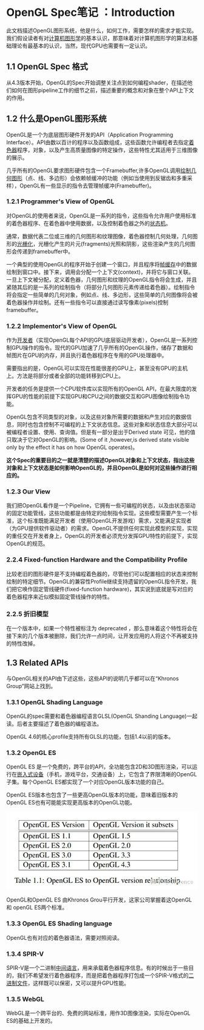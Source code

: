 # OpenGL Spec笔记 ：Introduction

此文档描述OpenGL图形系统，他是什么，如何工作，需要怎样的需求才能实现。我们假设读者有对[计算机图形学](https://zhida.zhihu.com/search?content_id=215744513&content_type=Article&match_order=1&q=计算机图形学&zhida_source=entity)的基本认识，那意味着对计算机图形学的算法和基础理论有最基本的认识，当然，现代GPU也需要有一定认识。



## 1.1 OpenGL Spec 格式

从4.3版本开始，OpenGL的Spec开始调整关注点到如何编程shader，在描述他们如何在图形pipeline工作的细节之前，描述重要的概念和对象在整个API上下文的作用。

## 1.2 什么是OpenGL图形系统

OpenGL是一个为底层图形硬件开发的API（Application Programming Interface）。API由数以百计的程序以及函数组成，这些函数允许编程者去指定[着色器](https://zhida.zhihu.com/search?content_id=215744513&content_type=Article&match_order=1&q=着色器&zhida_source=entity)程序，对象，以及产生高质量图像的特定操作，这些特性尤其适用于三维图像的展示。

几乎所有的OpenGL要求图形硬件包含一个Framebuffer,许多OpenGL调用[绘制几何图形](https://zhida.zhihu.com/search?content_id=215744513&content_type=Article&match_order=1&q=绘制几何图形&zhida_source=entity)（点、线、多边形）会依赖帧缓冲的功能（例如当使用到反锯齿和多重采样），OpenGL有一些显示的指令去管理帧缓冲(Framebuffer)。

### 1.2.1 Programmer's View of OpenGL

对OpenGL的使用者来说，OpenGL是一系列的指令，这些指令允许用户使用标准的着色器程序、在着色器中使用数据，以及控制着色器之外的[状态机](https://zhida.zhihu.com/search?content_id=215744513&content_type=Article&match_order=1&q=状态机&zhida_source=entity)。

通常，数据代表二位或三维的几何图形和纹理图像，着色器控制几何处理，几何图形的[光栅化](https://zhida.zhihu.com/search?content_id=215744513&content_type=Article&match_order=1&q=光栅化&zhida_source=entity)，光栅化产生的片元(fragments)光照和阴影，这些渲染产生的几何图形会传递到framebuffer中。

一个典型的使用OpenGL的程序开始于创建一个窗口，并且程序将[帧缓存](https://zhida.zhihu.com/search?content_id=215744513&content_type=Article&match_order=1&q=帧缓存&zhida_source=entity)中的数据绘制到窗口中。接下来，调用会分配一个上下文(context)，并将它与窗口关联。一旦上下文被分配，定义着色器，几何图形和纹理的OpenGL指令将会生成，并且紧随其后的是一系列的绘制指令（将部分几何图形元素传递给着色器）。绘制指令将会指定一些简单的几何对象，例如点、线、多边形，这些简单的几何图像将会被着色器操作并绘制。还有一些指令可以直接通过读写像素(pixels)控制framebuffer。

### 1.2.2 Implementor's View of OpenGL

作为[开发者](https://zhida.zhihu.com/search?content_id=215744513&content_type=Article&match_order=1&q=开发者&zhida_source=entity)（实现OpenGL每个API的GPU底层驱动开发者），OpenGL是一系列控制GPU操作的指令。现代的GPU加速了几乎所有的OpenGL操作，储存了数据和帧图片在GPU的内存，并且执行着色器程序在专用的GPU处理器中。

需要指出的是，OpenGL可以实现在性能很差的GPU上，甚至没有GPU的主机上。方法是将部分或者全部的功能转移到CPU上。

开发者的任务是提供一个CPU软件库以实现所有的OpenGL API，在最大限度的发挥GPU的性能的前提下实现GPU和CPU之间的数据交互和GPU图像绘制指令功能。

OpenGL包含不同类型的对象，以及这些对象所需要的数据和产生对应的数据信息，同时也包含控制不可编程的上下文状态信息。这些对象和状态信息大部分可以被编程者设置、使用、查询值。但是有一部分是出于Derived state 可见，他的值只取决于它对OpenGL的影响。(Some of it ,however,is derived state visible only by the effect it has on how OpenGL operates)。

**这个Spec的重要目的之一就是清楚的描述OpenGL对象和上下文状态，指出这些对象和上下文状态是如何影响OpenGL的，并且OpenGL是如何对这些操作进行相应的。**

### 1.2.3 Our View

我们把OpenGL看作是一个Pipeline，它拥有一些可编程的状态，以及由状态驱动的固定功能管线，这些功能都是由特定的绘制指令实现。这些模型需要产生一个标准，这个标准既能满足开发者（使用OpenGL开发游戏）需求，又能满足实现者（为GPU提供软件驱动者）的需求。OpenGL不提供任何实现此模型的实现，实现的重任交在开发者身上，OpenGL的开发者必须充分发挥GPU特性的前提下，实现OpenGL的规范。

### 2.2.4 Fixed-function Hardware and the Compatibility Profile

比较老旧的图形硬件是不支持编程着色器的，尽管他们可以配置相应的状态来控制绘制的特定细节。OpenGL的兼容性Profile继续支持遗留的OpenGL指令开发，我们把它唤作固定管线硬件(fixed-function hardware)，其实说到底就是写对应的着色器程序来近似模拟固定管线操作的特性。

### 2.2.5 折旧模型

在一个版本中，如果一个特性被标注为 deprecated ，那么意味着这个特性将会在接下来的几个版本被删除，我们允许一点时间，让开发应用的人将这个不再被支持的特性改掉。

## 1.3 Related APIs

与OpenGL相关的API由下述这些，这些API的说明几乎都可以在“Khronos Group”网站上找到。

### 1.3.1 OpenGL Shading Language

OpenGL的spec需要和着色器编程语言GLSL(OpenGL Shanding Language)一起读。后者主要描述了着色器的编程语法。

OpenGL 4.6的核心profile支持所有GLSL的功能，包括1.4以前的版本。

### 1.3.2 OpenGL ES

OpenGL ES 是一个免费的，跨平台的API，全功能包含2D和3D图形渲染，可以运行在[嵌入式设备](https://zhida.zhihu.com/search?content_id=215744513&content_type=Article&match_order=1&q=嵌入式设备&zhida_source=entity)（手机，游戏平台，交通设备）上，它包含了界限清晰的OpenGL子集。每个OpenGL ES都实现了一个对应OpenGL版本功能的自己。

OpenGL ES版本也包含了一些更高OpenGL版本的功能，意味着旧版本的OpenGL ES也有可能能实现更高版本的OpenGL功能。

![img](./assets/v2-1d4d2530a590f710dd012ec9428b7abb_1440w.jpg)

OpenGL和OpenGL ES 由Khronos Grou平行开发，这家公司掌握着这OpenGL 和 openGL ES两个标准。

### 1.3.3 OpenGL ES Shading language

OpenGL也有对应的着色器语法，需要对照阅读。

### 1.3.4 SPIR-V

SPIR-V是一个二进制[中间语言](https://zhida.zhihu.com/search?content_id=215744513&content_type=Article&match_order=1&q=中间语言&zhida_source=entity)，用来承载着色器程序信息。有的时候出于一些目的，我们不希望发行着色器程序，而是把着色器程序打包成一个SPIR-V格式的[二进制文件](https://zhida.zhihu.com/search?content_id=215744513&content_type=Article&match_order=1&q=二进制文件&zhida_source=entity)，这样既可以保密，又可以提升GPU性能。

### 1.3.5 WebGL

WebGL是一个跨平台的、免费的网站标准，用作3D图像渲染，实际在OpenGL ES的基础上开发的。